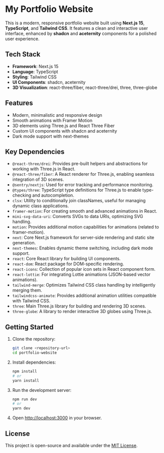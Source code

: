 # My Portfolio Website

This is a modern, responsive portfolio website built using **Next.js 15**, **TypeScript**, and **Tailwind CSS**. It features a clean and interactive user interface, enhanced by **shadcn** and **aceternity** components for a polished user experience.

## Tech Stack

- **Framework**: Next.js 15
- **Language**: TypeScript
- **Styling**: Tailwind CSS
- **UI Components**: shadcn, aceternity
- **3D Visualization**: react-three/fiber, react-three/drei, three, three-globe

## Features

- Modern, minimalistic and responsive design
- Smooth animations with Framer Motion
- 3D elements using Three.js and React Three Fiber
- Custom UI components with shadcn and aceternity
- Dark mode support with next-themes

## Key Dependencies

- `@react-three/drei`: Provides pre-built helpers and abstractions for working with Three.js in React.
- `@react-three/fiber`: A React renderer for Three.js, enabling seamless integration of 3D scenes.
- `@sentry/nextjs`: Used for error tracking and performance monitoring.
- `@types/three`: TypeScript type definitions for Three.js to enable type-checking and autocompletion.
- `clsx`: Utility to conditionally join classNames, useful for managing dynamic class applications.
- `framer-motion`: For creating smooth and advanced animations in React.
- `mini-svg-data-uri`: Converts SVGs to data URIs, optimizing SVG handling.
- `motion`: Provides additional motion capabilities for animations (related to framer-motion).
- `next`: Core Next.js framework for server-side rendering and static site generation.
- `next-themes`: Enables dynamic theme switching, including dark mode support.
- `react`: Core React library for building UI components.
- `react-dom`: React package for DOM-specific rendering.
- `react-icons`: Collection of popular icon sets in React component form.
- `react-lottie`: For integrating Lottie animations (JSON-based vector animations).
- `tailwind-merge`: Optimizes Tailwind CSS class handling by intelligently merging them.
- `tailwindcss-animate`: Provides additional animation utilities compatible with Tailwind CSS.
- `three`: Main Three.js library for building and rendering 3D scenes.
- `three-globe`: A library to render interactive 3D globes using Three.js.

## Getting Started

1. Clone the repository:

    ```bash
    git clone <repository-url>
    cd portfolio-website
    ```

2. Install dependencies:

    ```bash
    npm install
    # or
    yarn install
    ```

3. Run the development server:

    ```bash
    npm run dev
    # or
    yarn dev
    ```

4. Open [http://localhost:3000](http://localhost:3000) in your browser.

## License

This project is open-source and available under the [MIT License](LICENSE).
